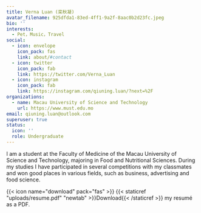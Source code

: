 ```yaml
---
title: Verna Luan (栾秋凝)
avatar_filename: 925dfda1-83ed-4ff1-9a2f-8aac0b2d23fc.jpeg
bio: ''
interests:
  - Pet，Music，Travel
social:
  - icon: envelope
    icon_pack: fas
    link: about/#contact
  - icon: twitter
    icon_pack: fab
    link: https://twitter.com/Verna_Luan
  - icon: instagram
    icon_pack: fab
    link: https://instagram.com/qiuning.luan/?next=%2F
organizations:
  - name: Macau University of Science and Technology
    url: https://www.must.edu.mo
email: qiuning.luan@outlook.com
superuser: true
status:
  icon: ''
  role: Undergraduate
---
```

I am a student at the Faculty of Medicine of the Macau University of Science and Technology, majoring in Food and Nutritional Sciences. During my studies I have participated in several competitions with my classmates and won good places in various fields, such as business, advertising and food science.

{{< icon name="download" pack="fas" >}} {{< staticref "uploads/resume.pdf" "newtab" >}}Download{{< /staticref >}} my resumé as a PDF.
